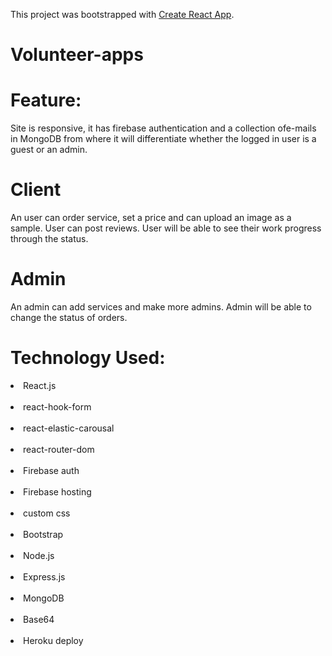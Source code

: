 This project was bootstrapped with [Create React App](https://github.com/facebook/create-react-app).

<h1>Volunteer-apps</h1>

<h1>Feature:</h1>
Site is responsive, it has firebase authentication and a collection ofe-mails in MongoDB from where
it will differentiate whether the logged in user is a guest or an admin.

<h1>Client</h1>
An user can order service, set a price and can upload an image as a sample.
User can post reviews.
User will be able to see their work progress through the status.

<h1>Admin</h1>
An admin can add services and make more admins.
Admin will be able to change the status of orders.


<h1>Technology Used:</h1>
<li>React.js</li></br>
<li>react-hook-form</li></br>
<li>react-elastic-carousal</li></br>
<li>react-router-dom</li></br>
<li>Firebase auth</li></br>
<li>Firebase hosting</li></br>
<li>custom css</li></br>
<li>Bootstrap</li></br>
<li>Node.js</li></br>
<li>Express.js</li></br>
<li>MongoDB</li></br>
<li>Base64</li></br>
<li>Heroku deploy</li></br>
